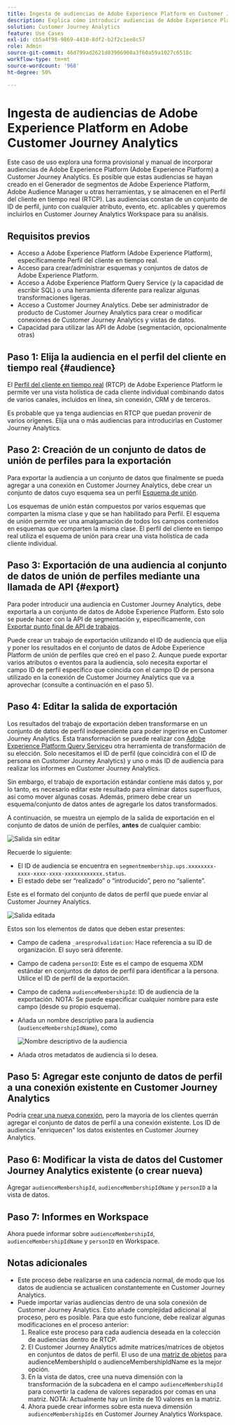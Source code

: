 ```yaml
---
title: Ingesta de audiencias de Adobe Experience Platform en Customer Journey Analytics
description: Explica cómo introducir audiencias de Adobe Experience Platform en Customer Journey Analytics para realizar un análisis más detallado.
solution: Customer Journey Analytics
feature: Use Cases
exl-id: cb5a4f98-9869-4410-8df2-b2f2c1ee8c57
role: Admin
source-git-commit: 46d799ad2621d83906908a3f60a59a1027c6518c
workflow-type: tm+mt
source-wordcount: '968'
ht-degree: 50%

---
```


# Ingesta de audiencias de Adobe Experience Platform en Adobe Customer Journey Analytics

Este caso de uso explora una forma provisional y manual de incorporar audiencias de Adobe Experience Platform (Adobe Experience Platform) a Customer Journey Analytics. Es posible que estas audiencias se hayan creado en el Generador de segmentos de Adobe Experience Platform, Adobe Audience Manager u otras herramientas, y se almacenen en el Perfil del cliente en tiempo real (RTCP). Las audiencias constan de un conjunto de ID de perfil, junto con cualquier atributo, evento, etc. aplicables y queremos incluirlos en Customer Journey Analytics Workspace para su análisis.

## Requisitos previos

* Acceso a Adobe Experience Platform (Adobe Experience Platform), específicamente Perfil del cliente en tiempo real.
* Acceso para crear/administrar esquemas y conjuntos de datos de Adobe Experience Platform.
* Acceso a Adobe Experience Platform Query Service (y la capacidad de escribir SQL) o una herramienta diferente para realizar algunas transformaciones ligeras.
* Acceso a Customer Journey Analytics. Debe ser administrador de producto de Customer Journey Analytics para crear o modificar conexiones de Customer Journey Analytics y vistas de datos.
* Capacidad para utilizar las API de Adobe (segmentación, opcionalmente otras)

## Paso 1: Elija la audiencia en el perfil del cliente en tiempo real {#audience}

El [Perfil del cliente en tiempo real](https://experienceleague.adobe.com/docs/experience-platform/profile/home.html?lang=es) (RTCP) de Adobe Experience Platform le permite ver una vista holística de cada cliente individual combinando datos de varios canales, incluidos en línea, sin conexión, CRM y de terceros.

Es probable que ya tenga audiencias en RTCP que puedan provenir de varios orígenes. Elija una o más audiencias para introducirlas en Customer Journey Analytics.

## Paso 2: Creación de un conjunto de datos de unión de perfiles para la exportación

Para exportar la audiencia a un conjunto de datos que finalmente se pueda agregar a una conexión en Customer Journey Analytics, debe crear un conjunto de datos cuyo esquema sea un perfil [Esquema de unión](https://experienceleague.adobe.com/docs/experience-platform/profile/union-schemas/union-schema.html#understanding-union-schemas).

Los esquemas de unión están compuestos por varios esquemas que comparten la misma clase y que se han habilitado para Perfil. El esquema de unión permite ver una amalgamación de todos los campos contenidos en esquemas que comparten la misma clase. El perfil del cliente en tiempo real utiliza el esquema de unión para crear una vista holística de cada cliente individual.

## Paso 3: Exportación de una audiencia al conjunto de datos de unión de perfiles mediante una llamada de API {#export}

Para poder introducir una audiencia en Customer Journey Analytics, debe exportarla a un conjunto de datos de Adobe Experience Platform. Esto solo se puede hacer con la API de segmentación y, específicamente, con [Exportar punto final de API de trabajos](https://experienceleague.adobe.com/docs/experience-platform/segmentation/api/export-jobs.html).

Puede crear un trabajo de exportación utilizando el ID de audiencia que elija y poner los resultados en el conjunto de datos de Adobe Experience Platform de unión de perfiles que creó en el paso 2. Aunque puede exportar varios atributos o eventos para la audiencia, solo necesita exportar el campo ID de perfil específico que coincida con el campo ID de persona utilizado en la conexión de Customer Journey Analytics que va a aprovechar (consulte a continuación en el paso 5).

## Paso 4: Editar la salida de exportación

Los resultados del trabajo de exportación deben transformarse en un conjunto de datos de perfil independiente para poder ingerirse en Customer Journey Analytics.  Esta transformación se puede realizar con [Adobe Experience Platform Query Service](https://experienceleague.adobe.com/docs/experience-platform/query/home.html?lang=es)u otra herramienta de transformación de su elección. Solo necesitamos el ID de perfil (que coincidirá con el ID de persona en Customer Journey Analytics) y uno o más ID de audiencia para realizar los informes en Customer Journey Analytics.

Sin embargo, el trabajo de exportación estándar contiene más datos y, por lo tanto, es necesario editar este resultado para eliminar datos superfluos, así como mover algunas cosas.  Además, primero debe crear un esquema/conjunto de datos antes de agregarle los datos transformados.

A continuación, se muestra un ejemplo de la salida de exportación en el conjunto de datos de unión de perfiles, **antes** de cualquier cambio:

![Salida sin editar](../assets/export-unedited.png)

Recuerde lo siguiente:

* El ID de audiencia se encuentra en `segmentmembership.ups.xxxxxxxx-xxxx-xxxx-xxxx-xxxxxxxxxxxx.status`.
* El estado debe ser “realizado” o “introducido”, pero no “saliente”.

Este es el formato del conjunto de datos de perfil que puede enviar al Customer Journey Analytics.

![Salida editada](../assets/export-edited.png)

Estos son los elementos de datos que deben estar presentes:

* Campo de cadena `_aresprodvalidation`: Hace referencia a su ID de organización. El suyo será diferente.
* Campo de cadena `personID`: Este es el campo de esquema XDM estándar en conjuntos de datos de perfil para identificar a la persona. Utilice el ID de perfil de la exportación.
* Campo de cadena `audienceMembershipId`: ID de audiencia de la exportación.  NOTA: Se puede especificar cualquier nombre para este campo (desde su propio esquema).
* Añada un nombre descriptivo para la audiencia (`audienceMembershipIdName`), como

  ![Nombre descriptivo de la audiencia](../assets/audience-name.png)

* Añada otros metadatos de audiencia si lo desea.

## Paso 5: Agregar este conjunto de datos de perfil a una conexión existente en Customer Journey Analytics

Podría [crear una nueva conexión](/help/connections/create-connection.md), pero la mayoría de los clientes querrán agregar el conjunto de datos de perfil a una conexión existente. Los ID de audiencia &quot;enriquecen&quot; los datos existentes en Customer Journey Analytics.

## Paso 6: Modificar la vista de datos del Customer Journey Analytics existente (o crear nueva)

Agregar `audienceMembershipId`, `audienceMembershipIdName` y `personID` a la vista de datos.

## Paso 7: Informes en Workspace

Ahora puede informar sobre `audienceMembershipId`, `audienceMembershipIdName` y `personID` en Workspace.

## Notas adicionales

* Este proceso debe realizarse en una cadencia normal, de modo que los datos de audiencia se actualicen constantemente en Customer Journey Analytics.
* Puede importar varias audiencias dentro de una sola conexión de Customer Journey Analytics. Esto añade complejidad adicional al proceso, pero es posible. Para que esto funcione, debe realizar algunas modificaciones en el proceso anterior:
   1. Realice este proceso para cada audiencia deseada en la colección de audiencias dentro de RTCP.
   1. El Customer Journey Analytics admite matrices/matrices de objetos en conjuntos de datos de perfil. El uso de una [matriz de objetos](https://experienceleague.adobe.com/docs/analytics-platform/using/cja-usecases/complex-data/object-arrays.html?lang=es) para audienceMembershipId o audienceMembershipIdName es la mejor opción.
   1. En la vista de datos, cree una nueva dimensión con la transformación de la subcadena en el campo `audienceMembershipId` para convertir la cadena de valores separados por comas en una matriz. NOTA: Actualmente hay un límite de 10 valores en la matriz.
   1. Ahora puede crear informes sobre esta nueva dimensión `audienceMembershipIds` en Customer Journey Analytics Workspace.
